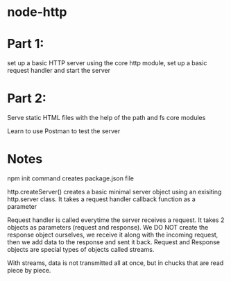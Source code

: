 # node-http

# Part 1:
set up a basic HTTP server using the core http module, set up a basic request handler and start the server

# Part 2:
Serve static HTML files with the help of the path and fs core  modules

Learn to use Postman to test the server

# Notes
npm init command creates package.json file

http.createServer() creates a basic minimal server object using an exisiting http.server class. It takes a request handler callback function as a parameter

Request handler is called everytime the server receives a request. It takes 2 objects as parameters (request and response). We DO NOT create the response object ourselves, we receive it along with the incoming request, then we add data to the response and sent it back. Request and Response objects are special types of objects called streams. 

With streams, data is not transmitted all at once, but in chucks that are read piece by piece.